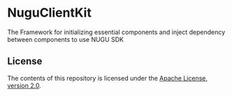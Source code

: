# NuguClientKit
The Framework for initializing essential components and inject dependency between components to use NUGU SDK

## License
The contents of this repository is licensed under the
[Apache License, version 2.0](http://www.apache.org/licenses/LICENSE-2.0).
